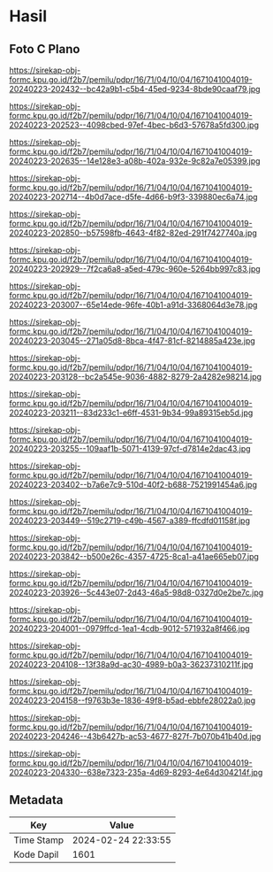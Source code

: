 # Hasil

## Foto C Plano

https://sirekap-obj-formc.kpu.go.id/f2b7/pemilu/pdpr/16/71/04/10/04/1671041004019-20240223-202432--bc42a9b1-c5b4-45ed-9234-8bde90caaf79.jpg

https://sirekap-obj-formc.kpu.go.id/f2b7/pemilu/pdpr/16/71/04/10/04/1671041004019-20240223-202523--4098cbed-97ef-4bec-b6d3-57678a5fd300.jpg

https://sirekap-obj-formc.kpu.go.id/f2b7/pemilu/pdpr/16/71/04/10/04/1671041004019-20240223-202635--14e128e3-a08b-402a-932e-9c82a7e05399.jpg

https://sirekap-obj-formc.kpu.go.id/f2b7/pemilu/pdpr/16/71/04/10/04/1671041004019-20240223-202714--4b0d7ace-d5fe-4d66-b9f3-339880ec6a74.jpg

https://sirekap-obj-formc.kpu.go.id/f2b7/pemilu/pdpr/16/71/04/10/04/1671041004019-20240223-202850--b57598fb-4643-4f82-82ed-291f7427740a.jpg

https://sirekap-obj-formc.kpu.go.id/f2b7/pemilu/pdpr/16/71/04/10/04/1671041004019-20240223-202929--7f2ca6a8-a5ed-479c-960e-5264bb997c83.jpg

https://sirekap-obj-formc.kpu.go.id/f2b7/pemilu/pdpr/16/71/04/10/04/1671041004019-20240223-203007--65e14ede-96fe-40b1-a91d-3368064d3e78.jpg

https://sirekap-obj-formc.kpu.go.id/f2b7/pemilu/pdpr/16/71/04/10/04/1671041004019-20240223-203045--271a05d8-8bca-4f47-81cf-8214885a423e.jpg

https://sirekap-obj-formc.kpu.go.id/f2b7/pemilu/pdpr/16/71/04/10/04/1671041004019-20240223-203128--bc2a545e-9036-4882-8279-2a4282e98214.jpg

https://sirekap-obj-formc.kpu.go.id/f2b7/pemilu/pdpr/16/71/04/10/04/1671041004019-20240223-203211--83d233c1-e6ff-4531-9b34-99a89315eb5d.jpg

https://sirekap-obj-formc.kpu.go.id/f2b7/pemilu/pdpr/16/71/04/10/04/1671041004019-20240223-203255--109aaf1b-5071-4139-97cf-d7814e2dac43.jpg

https://sirekap-obj-formc.kpu.go.id/f2b7/pemilu/pdpr/16/71/04/10/04/1671041004019-20240223-203402--b7a6e7c9-510d-40f2-b688-7521991454a6.jpg

https://sirekap-obj-formc.kpu.go.id/f2b7/pemilu/pdpr/16/71/04/10/04/1671041004019-20240223-203449--519c2719-c49b-4567-a389-ffcdfd01158f.jpg

https://sirekap-obj-formc.kpu.go.id/f2b7/pemilu/pdpr/16/71/04/10/04/1671041004019-20240223-203842--b500e26c-4357-4725-8ca1-a41ae665eb07.jpg

https://sirekap-obj-formc.kpu.go.id/f2b7/pemilu/pdpr/16/71/04/10/04/1671041004019-20240223-203926--5c443e07-2d43-46a5-98d8-0327d0e2be7c.jpg

https://sirekap-obj-formc.kpu.go.id/f2b7/pemilu/pdpr/16/71/04/10/04/1671041004019-20240223-204001--0979ffcd-1ea1-4cdb-9012-571932a8f466.jpg

https://sirekap-obj-formc.kpu.go.id/f2b7/pemilu/pdpr/16/71/04/10/04/1671041004019-20240223-204108--13f38a9d-ac30-4989-b0a3-36237310211f.jpg

https://sirekap-obj-formc.kpu.go.id/f2b7/pemilu/pdpr/16/71/04/10/04/1671041004019-20240223-204158--f9763b3e-1836-49f8-b5ad-ebbfe28022a0.jpg

https://sirekap-obj-formc.kpu.go.id/f2b7/pemilu/pdpr/16/71/04/10/04/1671041004019-20240223-204246--43b6427b-ac53-4677-827f-7b070b41b40d.jpg

https://sirekap-obj-formc.kpu.go.id/f2b7/pemilu/pdpr/16/71/04/10/04/1671041004019-20240223-204330--638e7323-235a-4d69-8293-4e64d304214f.jpg


## Metadata

| Key        | Value               |
| ---------- | ------------------- |
| Time Stamp | 2024-02-24 22:33:55 |
| Kode Dapil | 1601                |



